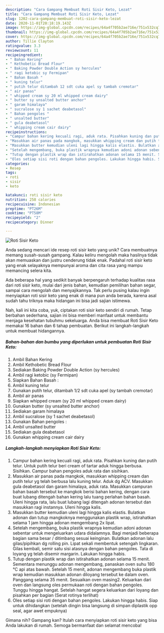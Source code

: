 ```yaml
---
description: "Cara Gampang Membuat Roti Sisir Keto, Lezat"
title: "Cara Gampang Membuat Roti Sisir Keto, Lezat"
slug: 1202-cara-gampang-membuat-roti-sisir-keto-lezat
date: 2020-11-01T20:18:19.143Z
image: https://img-global.cpcdn.com/recipes/64a4f705b2ae716e/751x532cq70/roti-sisir-keto-foto-resep-utama.jpg
thumbnail: https://img-global.cpcdn.com/recipes/64a4f705b2ae716e/751x532cq70/roti-sisir-keto-foto-resep-utama.jpg
cover: https://img-global.cpcdn.com/recipes/64a4f705b2ae716e/751x532cq70/roti-sisir-keto-foto-resep-utama.jpg
author: Tillie Clayton
ratingvalue: 3.3
reviewcount: 11
recipeingredient:
- " Bahan Kering"
- " Kethobetic Bread Flour"
- " Baking Powder Double Action sy hercules"
- " ragi ketobic sy Fermipan"
- " Bahan Basah "
- " kuning telur"
- " putih telur ditambah 12 sdt cuka apel sy tambah cremotar"
- " air panas"
- " whipped cream sy 20 ml whipped cream dairy"
- " butter sy unsalted butter anchor"
- " garam himalaya"
- " sucralose sy 1 sachet deabetasol"
- " Bahan pengoles "
- " unsalted butter"
- " gula deabetasol"
- " whipping cream cair dairy"
recipeinstructions:
- "Campur bahan kering kecuali ragi, aduk rata. Pisahkan kuning dan putih telur. Untuk putih telur beri cream of tartar aduk hingga berbusa. Sisihkan. Campur bahan pengoles aduk rata dan sisihkan."
- "Masukkan air panas pada mangkok, masukkan whipping cream dan putih telur yg telah berbusa lalu kuning telur. Aduk dg ACV. Masukkan gula deabetasol dan garam himalaya, aduk rata. Masukkan campuran bahan basah tersebut ke mangkok berisi bahan kering, dengan cara buat lubang ditengah bahan kering lalu tuang perlahan bahan basah. Uleni hingga rata, lalu buat lubang lagi ditengah adonan tersebut dan masukkan ragi instannya. Uleni hingga kalis."
- "Masukkan butter kemudian uleni lagi hingga kalis elastis. Bulatkan adonan dan tutup mangkoknya menggunakan plastik wrap, istirahatkan selama 1 jam hingga adonan mengembang 2x lipat."
- "Setelah mengembang, buka plastik wrapnya kemudian adoni adonan sebentar untuk mengeluarkan udara didalamnya. Bagi menjadi beberapa bagian sama besar / ditimbang sesuai keinginan. Bulatkan adonan lalu gilas/pipihkan dg rolling pin. Lipat sekali membentuk setengah lingkaran. Gilas kembali, semir satu sisi atasnya dengan bahan pengoles. Tata di loyang yg telah disemir margarin. Lakukan hingga habis."
- "Tutup dengan plastik wrap dan istirahatkan adonan selama 15 menit. Sementara menunggu adonan mengembang, panaskan oven suhu 180 °C api atas bawah. Setelah 15 menit, adonan mengembang buka plastik wrap kemudian masukkan adonan diloyang tersebut ke dalam oven. Panggang selama 35 menit. Sesuaikan oven masing2. Keluarkan dari oven dan langsung oles permukaan roti dengan bahan pengoles. Tunggu hingga hangat. Setelah hangat segera keluarkan dari loyang dan pisahkan per bagian (Serat rotinya terlihat)"
- "Oles setiap sisi roti dengan bahan pengoles. Lakukan hingga habis. Siap untuk dihidangkan (setelah dingin bisa langsung di simpan diplastik opp seal, agar awet empuknya)"
categories:
- Resep
tags:
- roti
- sisir
- keto

katakunci: roti sisir keto 
nutrition: 258 calories
recipecuisine: Indonesian
preptime: "PT26M"
cooktime: "PT58M"
recipeyield: "2"
recipecategory: Dinner

---
```



![Roti Sisir Keto](https://img-global.cpcdn.com/recipes/64a4f705b2ae716e/751x532cq70/roti-sisir-keto-foto-resep-utama.jpg)

Anda sedang mencari ide resep roti sisir keto yang unik? Cara membuatnya memang susah-susah gampang. Kalau keliru mengolah maka hasilnya tidak akan memuaskan dan justru cenderung tidak enak. Padahal roti sisir keto yang enak selayaknya mempunyai aroma dan cita rasa yang mampu memancing selera kita.

Ada beberapa hal yang sedikit banyak berpengaruh terhadap kualitas rasa dari roti sisir keto, mulai dari jenis bahan, kemudian pemilihan bahan segar, sampai cara mengolah dan menyajikannya. Tak perlu pusing kalau ingin menyiapkan roti sisir keto yang enak di mana pun anda berada, karena asal sudah tahu triknya maka hidangan ini bisa jadi sajian istimewa.




Nah, kali ini kita coba, yuk, ciptakan roti sisir keto sendiri di rumah. Tetap berbahan sederhana, sajian ini bisa memberi manfaat untuk membantu menjaga kesehatan tubuhmu sekeluarga. Anda bisa membuat Roti Sisir Keto memakai 16 bahan dan 6 tahap pembuatan. Berikut ini langkah-langkah untuk membuat hidangannya.

<!--inarticleads1-->

##### Bahan-bahan dan bumbu yang diperlukan untuk pembuatan Roti Sisir Keto:

1. Ambil  Bahan Kering
1. Ambil  Kethobetic Bread Flour
1. Sediakan  Baking Powder Double Action (sy hercules)
1. Ambil  ragi ketobic (sy Fermipan)
1. Siapkan  Bahan Basah :
1. Ambil  kuning telur
1. Gunakan  putih telur, ditambah 1/2 sdt cuka apel (sy tambah cremotar)
1. Ambil  air panas
1. Siapkan  whipped cream (sy 20 ml whipped cream dairy)
1. Gunakan  butter (sy unsalted butter anchor)
1. Sediakan  garam himalaya
1. Ambil  sucralose (sy 1 sachet deabetasol)
1. Gunakan  Bahan pengoles :
1. Ambil  unsalted butter
1. Sediakan  gula deabetasol
1. Gunakan  whipping cream cair dairy




<!--inarticleads2-->

##### Langkah-langkah menyiapkan Roti Sisir Keto:

1. Campur bahan kering kecuali ragi, aduk rata. Pisahkan kuning dan putih telur. Untuk putih telur beri cream of tartar aduk hingga berbusa. Sisihkan. Campur bahan pengoles aduk rata dan sisihkan.
1. Masukkan air panas pada mangkok, masukkan whipping cream dan putih telur yg telah berbusa lalu kuning telur. Aduk dg ACV. Masukkan gula deabetasol dan garam himalaya, aduk rata. Masukkan campuran bahan basah tersebut ke mangkok berisi bahan kering, dengan cara buat lubang ditengah bahan kering lalu tuang perlahan bahan basah. Uleni hingga rata, lalu buat lubang lagi ditengah adonan tersebut dan masukkan ragi instannya. Uleni hingga kalis.
1. Masukkan butter kemudian uleni lagi hingga kalis elastis. Bulatkan adonan dan tutup mangkoknya menggunakan plastik wrap, istirahatkan selama 1 jam hingga adonan mengembang 2x lipat.
1. Setelah mengembang, buka plastik wrapnya kemudian adoni adonan sebentar untuk mengeluarkan udara didalamnya. Bagi menjadi beberapa bagian sama besar / ditimbang sesuai keinginan. Bulatkan adonan lalu gilas/pipihkan dg rolling pin. Lipat sekali membentuk setengah lingkaran. Gilas kembali, semir satu sisi atasnya dengan bahan pengoles. Tata di loyang yg telah disemir margarin. Lakukan hingga habis.
1. Tutup dengan plastik wrap dan istirahatkan adonan selama 15 menit. Sementara menunggu adonan mengembang, panaskan oven suhu 180 °C api atas bawah. Setelah 15 menit, adonan mengembang buka plastik wrap kemudian masukkan adonan diloyang tersebut ke dalam oven. Panggang selama 35 menit. Sesuaikan oven masing2. Keluarkan dari oven dan langsung oles permukaan roti dengan bahan pengoles. Tunggu hingga hangat. Setelah hangat segera keluarkan dari loyang dan pisahkan per bagian (Serat rotinya terlihat)
1. Oles setiap sisi roti dengan bahan pengoles. Lakukan hingga habis. Siap untuk dihidangkan (setelah dingin bisa langsung di simpan diplastik opp seal, agar awet empuknya)




Gimana nih? Gampang kan? Itulah cara menyiapkan roti sisir keto yang bisa Anda lakukan di rumah. Semoga bermanfaat dan selamat mencoba!
